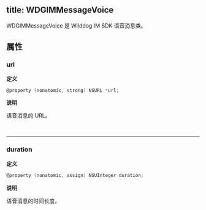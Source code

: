 title: WDGIMMessageVoice
---
WDGIMMessageVoice 是 Wilddog IM SDK 语音消息类。

## 属性

### url

**定义**

```objectivec
@property (nonatomic, strong) NSURL *url;
```

**说明**

语音消息的 URL。

</br>

------

### duration

**定义**

```objectivec
@property (nonatomic, assign) NSUInteger duration;
```

**说明**

语音消息的时间长度。

